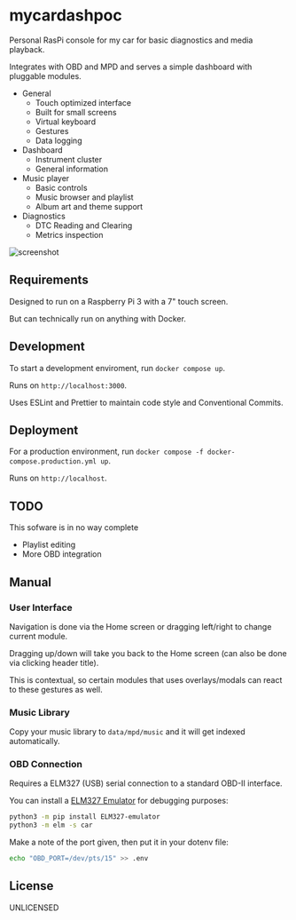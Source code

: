 # mycardashpoc

Personal RasPi console for my car for basic diagnostics and media playback.

Integrates with OBD and MPD and serves a simple dashboard with pluggable modules.

* General
  * Touch optimized interface
  * Built for small screens
  * Virtual keyboard
  * Gestures
  * Data logging
* Dashboard
  * Instrument cluster
  * General information
* Music player
  * Basic controls
  * Music browser and playlist
  * Album art and theme support
* Diagnostics
  * DTC Reading and Clearing
  * Metrics inspection

![screenshot](https://user-images.githubusercontent.com/161548/173695326-5e952c53-6d44-4795-9618-be2de56aadc1.png)

## Requirements

Designed to run on a Raspberry Pi 3 with a 7" touch screen.

But can technically run on anything with Docker.

## Development

To start a development enviroment, run `docker compose up`.

Runs on `http://localhost:3000`.

Uses ESLint and Prettier to maintain code style and Conventional Commits.

## Deployment

For a production environment, run `docker compose -f docker-compose.production.yml up`.

Runs on `http://localhost`.

## TODO

This sofware is in no way complete

* Playlist editing
* More OBD integration

## Manual

### User Interface

Navigation is done via the Home screen or dragging left/right to change current module.

Dragging up/down will take you back to the Home screen (can also be done via clicking header title).

This is contextual, so certain modules that uses overlays/modals can react to these gestures as well.

### Music Library

Copy your music library to `data/mpd/music` and it will get indexed automatically.

### OBD Connection

Requires a ELM327 (USB) serial connection to a standard OBD-II interface.

You can install a [ELM327 Emulator](https://github.com/Ircama/ELM327-emulator) for debugging purposes:

```bash
python3 -m pip install ELM327-emulator
python3 -m elm -s car
```

Make a note of the port given, then put it in your dotenv file:

```bash
echo "OBD_PORT=/dev/pts/15" >> .env
```

## License

UNLICENSED
